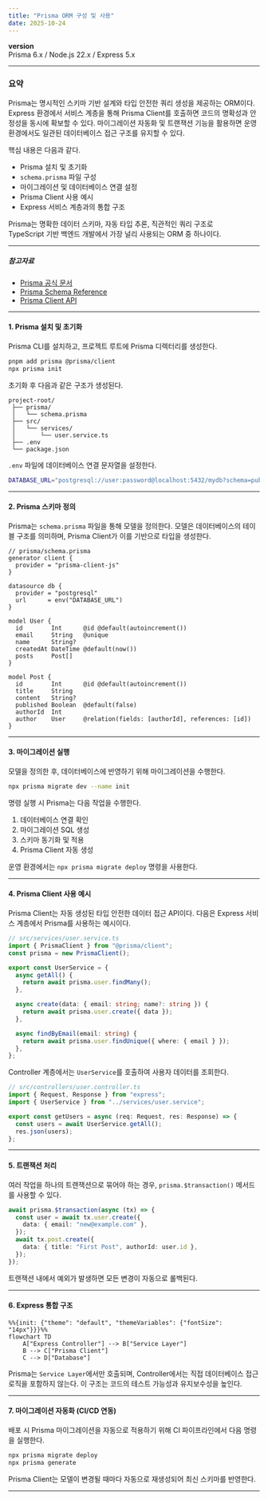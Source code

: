 ```yaml
---
title: "Prisma ORM 구성 및 사용"
date: 2025-10-24
---
```


**version**  
Prisma 6.x / Node.js 22.x / Express 5.x

---

### 요약  
Prisma는 명시적인 스키마 기반 설계와 타입 안전한 쿼리 생성을 제공하는 ORM이다.
Express 환경에서 서비스 계층을 통해 Prisma Client를 호출하면
코드의 명확성과 안정성을 동시에 확보할 수 있다.
마이그레이션 자동화 및 트랜잭션 기능을 활용하면
운영 환경에서도 일관된 데이터베이스 접근 구조를 유지할 수 있다. 

핵심 내용은 다음과 같다.  
- Prisma 설치 및 초기화  
- `schema.prisma` 파일 구성  
- 마이그레이션 및 데이터베이스 연결 설정  
- Prisma Client 사용 예시  
- Express 서비스 계층과의 통합 구조  

Prisma는 명확한 데이터 스키마, 자동 타입 추론, 직관적인 쿼리 구조로  
TypeScript 기반 백엔드 개발에서 가장 널리 사용되는 ORM 중 하나이다.

---

##### 참고자료  
- [Prisma 공식 문서](https://www.prisma.io/docs)  
- [Prisma Schema Reference](https://www.prisma.io/docs/reference/api-reference/prisma-schema-reference)  
- [Prisma Client API](https://www.prisma.io/docs/reference/api-reference/prisma-client-reference)  

---

#### 1. Prisma 설치 및 초기화  

Prisma CLI를 설치하고, 프로젝트 루트에 Prisma 디렉터리를 생성한다.

```bash
pnpm add prisma @prisma/client
npx prisma init
```

초기화 후 다음과 같은 구조가 생성된다.

```
project-root/
 ├── prisma/
 │   └── schema.prisma
 ├── src/
 │   └── services/
 │       └── user.service.ts
 ├── .env
 └── package.json
```

`.env` 파일에 데이터베이스 연결 문자열을 설정한다.

```bash
DATABASE_URL="postgresql://user:password@localhost:5432/mydb?schema=public"
```

---

#### 2. Prisma 스키마 정의

Prisma는 `schema.prisma` 파일을 통해 모델을 정의한다.
모델은 데이터베이스의 테이블 구조를 의미하며, Prisma Client가 이를 기반으로 타입을 생성한다.

```prisma
// prisma/schema.prisma
generator client {
  provider = "prisma-client-js"
}

datasource db {
  provider = "postgresql"
  url      = env("DATABASE_URL")
}

model User {
  id        Int      @id @default(autoincrement())
  email     String   @unique
  name      String?
  createdAt DateTime @default(now())
  posts     Post[]
}

model Post {
  id        Int      @id @default(autoincrement())
  title     String
  content   String?
  published Boolean  @default(false)
  authorId  Int
  author    User     @relation(fields: [authorId], references: [id])
}
```

---

#### 3. 마이그레이션 실행

모델을 정의한 후, 데이터베이스에 반영하기 위해 마이그레이션을 수행한다.

```bash
npx prisma migrate dev --name init
```

명령 실행 시 Prisma는 다음 작업을 수행한다.

1. 데이터베이스 연결 확인
2. 마이그레이션 SQL 생성
3. 스키마 동기화 및 적용
4. Prisma Client 자동 생성

운영 환경에서는 `npx prisma migrate deploy` 명령을 사용한다.

---

#### 4. Prisma Client 사용 예시

Prisma Client는 자동 생성된 타입 안전한 데이터 접근 API이다.
다음은 Express 서비스 계층에서 Prisma를 사용하는 예시이다.

```typescript
// src/services/user.service.ts
import { PrismaClient } from "@prisma/client";
const prisma = new PrismaClient();

export const UserService = {
  async getAll() {
    return await prisma.user.findMany();
  },

  async create(data: { email: string; name?: string }) {
    return await prisma.user.create({ data });
  },

  async findByEmail(email: string) {
    return await prisma.user.findUnique({ where: { email } });
  },
};
```

Controller 계층에서는 `UserService`를 호출하여 사용자 데이터를 조회한다.

```typescript
// src/controllers/user.controller.ts
import { Request, Response } from "express";
import { UserService } from "../services/user.service";

export const getUsers = async (req: Request, res: Response) => {
  const users = await UserService.getAll();
  res.json(users);
};
```

---

#### 5. 트랜잭션 처리

여러 작업을 하나의 트랜잭션으로 묶어야 하는 경우,
`prisma.$transaction()` 메서드를 사용할 수 있다.

```typescript
await prisma.$transaction(async (tx) => {
  const user = await tx.user.create({
    data: { email: "new@example.com" },
  });
  await tx.post.create({
    data: { title: "First Post", authorId: user.id },
  });
});
```

트랜잭션 내에서 예외가 발생하면 모든 변경이 자동으로 롤백된다.

---

#### 6. Express 통합 구조

```mermaid
%%{init: {"theme": "default", "themeVariables": {"fontSize": "14px"}}}%%
flowchart TD
    A["Express Controller"] --> B["Service Layer"]
    B --> C["Prisma Client"]
    C --> D["Database"]
```

Prisma는 `Service Layer`에서만 호출되며,
Controller에서는 직접 데이터베이스 접근 로직을 포함하지 않는다.
이 구조는 코드의 테스트 가능성과 유지보수성을 높인다.

---

#### 7. 마이그레이션 자동화 (CI/CD 연동)

배포 시 Prisma 마이그레이션을 자동으로 적용하기 위해
CI 파이프라인에서 다음 명령을 실행한다.

```bash
npx prisma migrate deploy
npx prisma generate
```

Prisma Client는 모델이 변경될 때마다 자동으로 재생성되어
최신 스키마를 반영한다.

---
